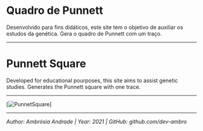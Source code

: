# Quadro de Punnett

Desenvolvido para fins didáticos, este site tem o objetivo de auxiliar os estudos da genética. Gera o quadro de Punnett com um traço.

-------------------------------------------------------------

# Punnett Square

Developed for educational pourposes, this site aims to assist genetic studies. Generates the Punnett square with one trace.

-------------------------------------------------------------

[![PunnetSquare](https://github.com/dev-ambro/PunnettSquare/blob/master/media/PunnettSquare-v1.0.gif)]

-------------------------------------------------------------

*Author: Ambrósia Andrade  |  Year: 2021  |  GitHub: github.com/dev-ambro*
